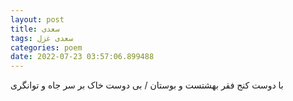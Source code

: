 ```yaml
---
layout: post
title: سعدی
tags: سعدی غزل
categories: poem
date: 2022-07-23 03:57:06.899488
---
```


با دوست کنج فقر بهشتست و بوستان / بی دوست خاک بر سر جاه و توانگری